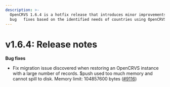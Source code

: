 ```yaml
---
description: >-
  OpenCRVS 1.6.4 is a hotfix release that introduces minor improvements and
  bug   fixes based on the identified needs of countries using OpenCRVS.
---
```


# v1.6.4: Release notes

**Bug fixes**

* Fix migration issue discovered when restoring an OpenCRVS instance with a large number of records. $push used too much memory and cannot spill to disk. Memory limit: 104857600 bytes ([#9116](https://github.com/opencrvs/opencrvs-core/issues/9116))
